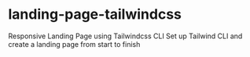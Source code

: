 # landing-page-tailwindcss
Responsive Landing Page using Tailwindcss CLI
Set up Tailwind CLI and create a landing page from start to finish
